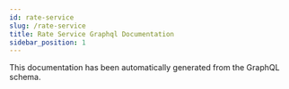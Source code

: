 ```yaml
---
id: rate-service
slug: /rate-service
title: Rate Service Graphql Documentation
sidebar_position: 1
---
```


This documentation has been automatically generated from the GraphQL schema.